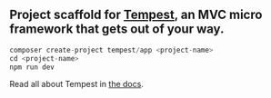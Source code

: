 ## Project scaffold for [Tempest](https://github.com/tempestphp), an MVC micro framework that gets out of your way.

```php
composer create-project tempest/app <project-name>
cd <project-name>
npm run dev
```

Read all about Tempest in [the docs](https://github.com/tempestphp/tempest-docs/blob/master/app/Content/01-getting-started.md).
